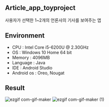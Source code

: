 ## Article_app_toyproject
사용자가 선택한 1~2개의 언론사의 기사를 보여주는 앱

## Environment
* CPU : Intel Core i5-6200U @ 2.30GHz  
* OS : Windows 10 Home 64 bit  
* Memory : 4096MB
* Language : Java
* IDE : Android Studio
* Android os : Oreo, Nougat

## Result

![ezgif com-gif-maker](https://user-images.githubusercontent.com/26684848/100310461-a01f6280-2ff0-11eb-98c4-d4b11dda14af.gif)  ![ezgif com-gif-maker (1)](https://user-images.githubusercontent.com/26684848/100310479-ae6d7e80-2ff0-11eb-92e6-10b5da607648.gif)
